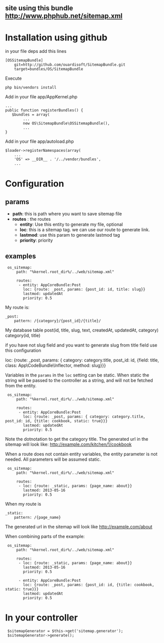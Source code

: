 ## site using this bundle http://www.phphub.net/sitemap.xml

Installation using github
=========================

in your file deps add this lines

    [OSSitemapBundle]
        git=http://github.com/ouardisoft/SitemapBundle.git
        target=bundles/OS/SitemapBundle


Execute

    php bin/vendors install

Add in your file app/AppKernel.php

    ...
    public function registerBundles() {
       $bundles = array(
            ...
            new OS\SitemapBundle\OSSitemapBundle(),
            ...
    }

Add in your file app/autoload.php

    $loader->registerNamespaces(array(
        ...
        'OS' => __DIR__ . '/../vendor/bundles',
        ...


Configuration
=============

params
-------

* **path**: this is path where you want to save sitemap file
* **routes** : the routes
    * **entity**: Use this entity to generate my file, optional
    * **loc**: this is a sitemap tag. we can use our route to generate link.
    * **lastmod**: use this param to generate lastmod tag
    * **priority**: priority


examples
-------

     os_sitemap:
         path: "%kernel.root_dir%/../web/sitemap.xml"

         routes:
          - entity: AppCoreBundle:Post
            loc: {route: _post, params: {post_id: id, title: slug}}
            lastmod: updatedAt
            priority: 0.5

My route is:

    _post:
        pattern: /{category}/{post_id}/{title}/

My database table
  post(id, title, slug, text, createdAt, updatedAt, category)
  category(id, title)

if you have not slug field and you want to generate slug from title field use this configuration

loc: {route: _post, params: { category: category.title, post_id: id, {field: title, class: App\CodeBundle\Inflector, method: slug}}}

Variables in the `params` in the `loc` setting can be static. When static the string will
be passed to the controller as a string, and will not be fetched from the entity.

     os_sitemap:
         path: "%kernel.root_dir%/../web/sitemap.xml"

         routes:
          - entity: AppCoreBundle:Post
            loc: {route: _post, params: { category: category.title, post_id: id, {title: cookbook, static: true}}}
            lastmod: updatedAt
            priority: 0.5

Note the dotnotation to get the category title.
The generated url in the sitemap will look like: http://example.com/kitchen/1/cookbook

When a route does not contain entity variables, the entity parameter is not needed.
All parameters will be assumed static.

     os_sitemap:
         path: "%kernel.root_dir%/../web/sitemap.xml"

         routes:
          - loc: {route: _static, params: {page_name: about}}
            lastmod: 2013-05-16
            priority: 0.5

When my route is

    _static:
        pattern: /{page_name}

The generated url in the sitemap will look like http://example.com/about

When combining parts of the example:

     os_sitemap:
         path: "%kernel.root_dir%/../web/sitemap.xml"

         routes:
          - loc: {route: _static, params: {page_name: about}}
            lastmod: 2013-05-16
            priority: 0.5

          - entity: AppCoreBundle:Post
            loc: {route: _post, params: {post_id: id, {title: cookbook, static: true}}}
            lastmod: updatedAt
            priority: 0.5


In your controller
==================

     $sitemapGenerator = $this->get('sitemap.generator');
     $sitemapGenerator->generate();


